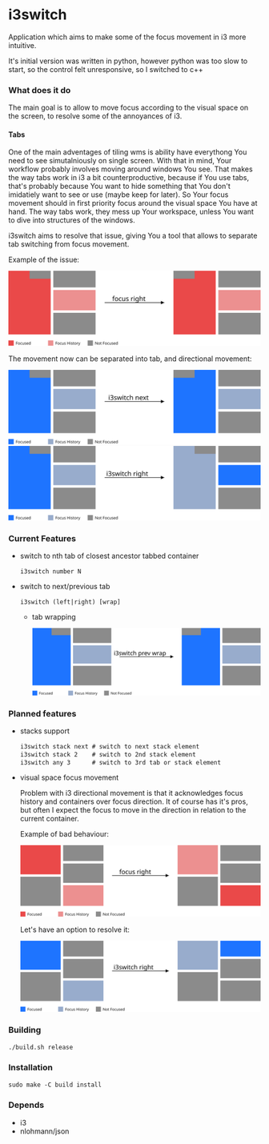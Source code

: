 i3switch
===========

Application which aims to make some of the focus movement in i3 more intuitive.

It's initial version was written in python, however python was too slow to start,
so the control felt unresponsive, so I switched to c++

### What does it do

The main goal is to allow to move focus according to the visual space on the
screen, to resolve some of the annoyances of i3.

#### Tabs

One of the main adventages of tiling wms is ability have everythong You need to see simutalniously on single screen.
With that in mind, Your workflow probably involves moving around windows You
see.
That makes the way tabs work in i3 a bit counterproductive, because if You use
tabs, that's probably because You want to hide something that You don't
imidatiely want to see or use (maybe keep for later).
So Your focus movement should in first priority focus around the visual space
You have at hand. The way tabs work, they mess up Your workspace, unless You
want to dive into structures of the windows.

i3switch aims to resolve that issue, giving You a tool that allows to separate
tab switching from focus movement.

Example of the issue:

![Bad tab focus example](docs/img/focus_direction_tab_bad.svg)

The movement now can be separated into tab, and directional movement:

![Good tab focus example](docs/img/focus_direction_tab_next_good.svg)
![Good tab focus next example](docs/img/focus_direction_tab_good.svg)

### Current Features

* switch to nth tab of closest ancestor tabbed container

      i3switch number N

* switch to next/previous tab

      i3switch (left|right) [wrap]

  * tab wrapping

    ![Focus tab wrap](docs/img/focus_direction_tab_wrap_good.svg)

### Planned features

* stacks support

      i3switch stack next # switch to next stack element
      i3switch stack 2    # switch to 2nd stack element
      i3switch any 3      # switch to 3rd tab or stack element


* visual space focus movement

  Problem with i3 directional movement is that it acknowledges focus history
  and containers over focus direction. It of course has it's pros, but often I
  expect the focus to move in the direction in relation to the current
  container.

  Example of bad behaviour:

  ![Bad directional switching](docs/img/focus_direction_bad.svg)

  Let's have an option to resolve it:

  ![Good directional switching](docs/img/focus_direction_good.svg)

### Building

    ./build.sh release

### Installation

    sudo make -C build install

### Depends

* i3
* nlohmann/json
